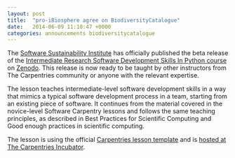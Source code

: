 ```yaml
---
layout: post
title:  "pro-iBiosphere agree on BiodiversityCatalogue"
date:   2014-06-09 11:10:47 +0000
categories: announcements biodiversitycatalogue
---
```


The [Software Sustainability Institute](https://software.ac.uk) has officially published the beta release of the [Intermediate Research Software Development Skills In Python course](https://carpentries-incubator.github.io/python-intermediate-development/) on [Zenodo](https://zenodo.org/record/6532057#.Ynkb4dPMKX0). 
This release is now ready to be taught by other instructors from The Carpentries community or anyone with the relevant expertise.

The lesson teaches intermediate-level software development skills in a way that mimics a typical software development process in a team, 
starting from an existing piece of software. It continues from the material covered in the novice-level Software Carpentry lessons and follows 
the same teaching principles, as described in Best Practices for Scientific Computing and Good enough practices in scientific computing.

The lesson is using the official [Carpentries lesson template](https://github.com/carpentries/styles/) and is [hosted at The Carpentries Incubator](https://carpentries-incubator.github.io/python-intermediate-development/).
